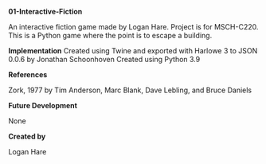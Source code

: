 **01-Interactive-Fiction**

An interactive fiction game made by Logan Hare. Project is for MSCH-C220. This is a Python game where the point is to escape a building.

**Implementation**
Created using Twine and exported with Harlowe 3 to JSON 0.0.6 by Jonathan Schoonhoven
Created using Python 3.9

**References**

Zork, 1977 by Tim Anderson, Marc Blank, Dave Lebling, and Bruce Daniels

**Future Development**

None

**Created by**

Logan Hare
